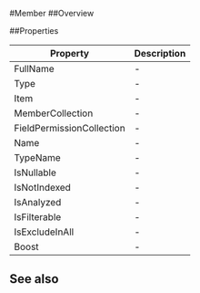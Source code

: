 #Member
##Overview



##Properties
<table class="table table-condensed table-bordered">
    <thead>
<tr>
<th>Property</th>
<th>Description</th>
</tr>
</thead>
<tbody>
<tr><td>FullName</td><td> - </td></tr>
<tr><td>Type</td><td> - </td></tr>
<tr><td>Item</td><td> - </td></tr>
<tr><td>MemberCollection</td><td> - </td></tr>
<tr><td>FieldPermissionCollection</td><td> - </td></tr>
<tr><td>Name</td><td> - </td></tr>
<tr><td>TypeName</td><td> - </td></tr>
<tr><td>IsNullable</td><td> - </td></tr>
<tr><td>IsNotIndexed</td><td> - </td></tr>
<tr><td>IsAnalyzed</td><td> - </td></tr>
<tr><td>IsFilterable</td><td> - </td></tr>
<tr><td>IsExcludeInAll</td><td> - </td></tr>
<tr><td>Boost</td><td> - </td></tr>
</tbody></table>



## See also

